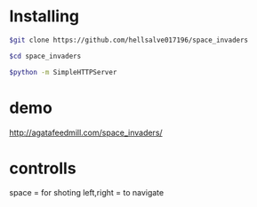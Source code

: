 # Installing
```sh
$git clone https://github.com/hellsalve017196/space_invaders

$cd space_invaders

$python -m SimpleHTTPServer
```

# demo
http://agatafeedmill.com/space_invaders/

# controlls
space = for shoting
left,right = to navigate
